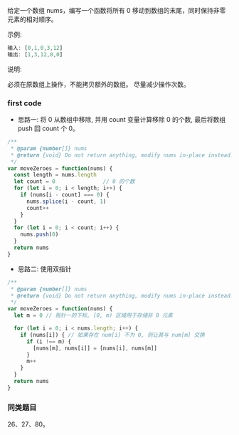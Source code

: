 给定一个数组 nums，编写一个函数将所有 0 移动到数组的末尾，同时保持非零元素的相对顺序。

示例:

```js
输入: [0,1,0,3,12]
输出: [1,3,12,0,0]
```

说明:

必须在原数组上操作，不能拷贝额外的数组。
尽量减少操作次数。

### first code

* 思路一: 将 0 从数组中移除, 并用 count 变量计算移除 0 的个数, 最后将数组 push 回 count 个 0。

```js
/**
 * @param {number[]} nums
 * @return {void} Do not return anything, modify nums in-place instead.
 */
var moveZeroes = function(nums) {
  const length = nums.length
  let count = 0               // 0 的个数
  for (let i = 0; i < length; i++) {
    if (nums[i - count] === 0) {
      nums.splice(i - count, 1)
      count++
    }
  }
  for (let i = 0; i < count; i++) {
    nums.push(0)
  }
  return nums
}
```

* 思路二: 使用双指针

```js
/**
 * @param {number[]} nums
 * @return {void} Do not return anything, modify nums in-place instead.
 */
var moveZeroes = function(nums) {
  let m = 0 // 指针一的下标, [0, m) 区域用于存储非 0 元素

  for (let i = 0; i < nums.length; i++) {
    if (nums[i]) { // 如果存在 num[i] 不为 0, 则让其与 num[m] 交换
      if (i !== m) {
        [nums[m], nums[i]] = [nums[i], nums[m]]
      }
      m++
    }
  }
  return nums
}
```

### 同类题目

26、27、80。